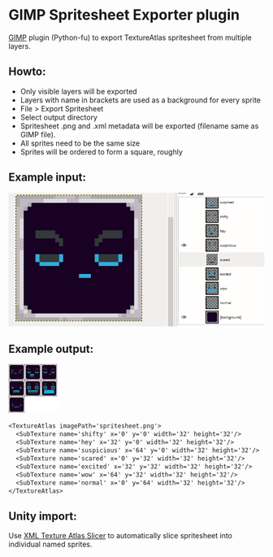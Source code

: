 # GIMP Spritesheet Exporter plugin
[GIMP](https://www.gimp.org/) plugin (Python-fu) to export TextureAtlas spritesheet from multiple layers.

## Howto:
* Only visible layers will be exported
* Layers with name in brackets are used as a background for every sprite
* File > Export Spritesheet
* Select output directory
* Spritesheet .png and .xml metadata will be exported (filename same as GIMP file).
* All sprites need to be the same size
* Sprites will be ordered to form a square, roughly

## Example input:

![GIMP](_sample/spritesheet_layers.png)

## Example output:

![GIMP](_sample/spritesheet.png)
```
<TextureAtlas imagePath='spritesheet.png'>
  <SubTexture name='shifty' x='0' y='0' width='32' height='32'/>
  <SubTexture name='hey' x='32' y='0' width='32' height='32'/>
  <SubTexture name='suspicious' x='64' y='0' width='32' height='32'/>
  <SubTexture name='scared' x='0' y='32' width='32' height='32'/>
  <SubTexture name='excited' x='32' y='32' width='32' height='32'/>
  <SubTexture name='wow' x='64' y='32' width='32' height='32'/>
  <SubTexture name='normal' x='0' y='64' width='32' height='32'/>
</TextureAtlas>
```

## Unity import:

Use [XML Texture Atlas Slicer](https://assetstore.unity.com/packages/tools/utilities/xml-texture-atlas-slicer-36103) 
to automatically slice spritesheet into individual named sprites.

